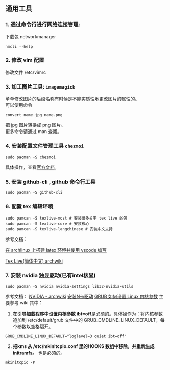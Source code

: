 ## 通用工具
### 1. 通过命令行进行网络连接管理:
下载包 networkmanager
```
nmcli --help
```
### 2. 修改 vim 配置
修改文件 /etc/vimrc

### 3. 加工图片工具: ```imagemagick```
单单修改图片的后缀名称有时候是不能实质性地更改图片的属性的。\
可以使用命令
```
convert name.jpg name.png
```
把 jpg 图片转换成 png 图片。\
更多命令请通过 man 查阅。

### 4. 安装配置文件管理工具 ```chezmoi```
```
sudo pacman -S chezmoi
```
具体操作，查看[官方文档](https://www.chezmoi.io/quick-start/)。

### 5. 安装 github-cli , github 命令行工具
```
sudo pacman -S github-cli
```

### 6. 配置 tex 编辑环境
```
sudo pamcan -S texlive-most # 安装很多关于 tex live 的包
sudo pamcan -S texlive-core # 安装核心
sudo pamcan -S texlive-langchinese # 安装中文支持
```
参考文档：

[在 archlinux 上搭建 latex 环境并使用 vscode 编写](https://huangno1.github.io/arhlinux_vscode_latex_install_configuration/)

[Tex Live(简体中文) archwiki](https://wiki.archlinux.org/title/TeX_Live_(%E7%AE%80%E4%BD%93%E4%B8%AD%E6%96%87))

### 7. 安装 nvidia 独显驱动(已有intel核显)
```
sudo pacman -S nvidia nvidia-settings lib32-nvidia-utils
```
参考文档：
[NVIDIA - archwiki](https://wiki.archlinuxcn.org/wiki/NVIDIA)
[安装N卡驱动](https://wynio.online/posts/37c1/)
[GRUB 如何设置 Linux 内核参数](https://razonyang.com/zh-hans/blog/linux/grub/kernel-parameters/)
主要参考 wiki
其中：
1. **在引导加载程序中设置内核参数 ibt=off**是必须的。具体操作为：将内核参数追加到 /etc/default/grub 文件中的 GRUB_CMDLINE_LINUX_DEFAULT，每个参数以空格隔开。
```
GRUB_CMDLINE_LINUX_DEFAULT="loglevel=3 quiet ibt=off"
```
2.  **把kms 从 /etc/mkinitcpio.conf 里的HOOKS 数组中移除，并重新生成 initramfs。** 也是必须的。
```
mkinitcpio -P
```

